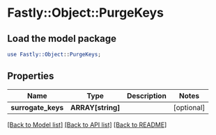 # Fastly::Object::PurgeKeys

## Load the model package
```perl
use Fastly::Object::PurgeKeys;
```

## Properties
Name | Type | Description | Notes
------------ | ------------- | ------------- | -------------
**surrogate_keys** | **ARRAY[string]** |  | [optional] 

[[Back to Model list]](../README.md#documentation-for-models) [[Back to API list]](../README.md#documentation-for-api-endpoints) [[Back to README]](../README.md)


